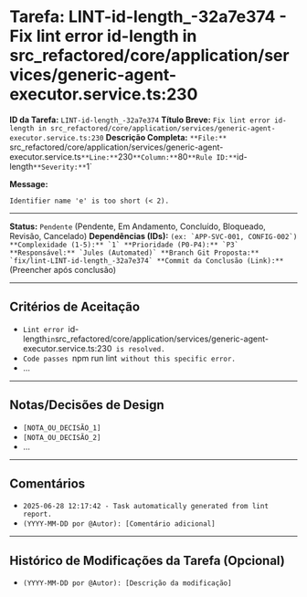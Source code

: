 # Tarefa: LINT-id-length_-32a7e374 - Fix lint error id-length in src_refactored/core/application/services/generic-agent-executor.service.ts:230

**ID da Tarefa:** `LINT-id-length_-32a7e374`
**Título Breve:** `Fix lint error id-length in src_refactored/core/application/services/generic-agent-executor.service.ts:230`
**Descrição Completa:**
`**File:** `src_refactored/core/application/services/generic-agent-executor.service.ts`
**Line:** `230`
**Column:** `80`
**Rule ID:** `id-length`
**Severity:** `1`

**Message:**
```
Identifier name 'e' is too short (< 2).
````

---

**Status:** `Pendente` (Pendente, Em Andamento, Concluído, Bloqueado, Revisão, Cancelado)
**Dependências (IDs):** `` (ex: `APP-SVC-001, CONFIG-002`)
**Complexidade (1-5):** `1`
**Prioridade (P0-P4):** `P3`
**Responsável:** `Jules (Automated)`
**Branch Git Proposta:** `fix/lint-LINT-id-length_-32a7e374`
**Commit da Conclusão (Link):** `` (Preencher após conclusão)

---

## Critérios de Aceitação
- `Lint error `id-length` in `src_refactored/core/application/services/generic-agent-executor.service.ts:230` is resolved.`
- `Code passes `npm run lint` without this specific error.`
- ...

---

## Notas/Decisões de Design
- `[NOTA_OU_DECISÃO_1]`
- `[NOTA_OU_DECISÃO_2]`
- ...

---

## Comentários
- `2025-06-28 12:17:42 - Task automatically generated from lint report.`
- `(YYYY-MM-DD por @Autor): [Comentário adicional]`

---

## Histórico de Modificações da Tarefa (Opcional)
- `(YYYY-MM-DD por @Autor): [Descrição da modificação]`
